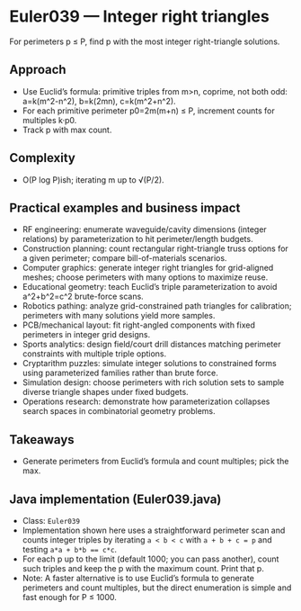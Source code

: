 # Euler039 — Integer right triangles

For perimeters p ≤ P, find p with the most integer right-triangle solutions.

## Approach

- Use Euclid’s formula: primitive triples from m>n, coprime, not both odd: a=k(m^2-n^2), b=k(2mn), c=k(m^2+n^2).
- For each primitive perimeter p0=2m(m+n) ≤ P, increment counts for multiples k·p0.
- Track p with max count.

## Complexity
- O(P log P)ish; iterating m up to √(P/2).

## Practical examples and business impact

- RF engineering: enumerate waveguide/cavity dimensions (integer relations) by parameterization to hit perimeter/length budgets.
- Construction planning: count rectangular right-triangle truss options for a given perimeter; compare bill-of-materials scenarios.
- Computer graphics: generate integer right triangles for grid-aligned meshes; choose perimeters with many options to maximize reuse.
- Educational geometry: teach Euclid’s triple parameterization to avoid a^2+b^2=c^2 brute-force scans.
- Robotics pathing: analyze grid-constrained path triangles for calibration; perimeters with many solutions yield more samples.
- PCB/mechanical layout: fit right-angled components with fixed perimeters in integer grid designs.
- Sports analytics: design field/court drill distances matching perimeter constraints with multiple triple options.
- Cryptarithm puzzles: simulate integer solutions to constrained forms using parameterized families rather than brute force.
- Simulation design: choose perimeters with rich solution sets to sample diverse triangle shapes under fixed budgets.
- Operations research: demonstrate how parameterization collapses search spaces in combinatorial geometry problems.

## Takeaways
- Generate perimeters from Euclid’s formula and count multiples; pick the max.


## Java implementation (Euler039.java)

- Class: `Euler039`
- Implementation shown here uses a straightforward perimeter scan and counts integer triples by iterating `a < b < c` with `a + b + c = p` and testing `a*a + b*b == c*c`.
- For each p up to the limit (default 1000; you can pass another), count such triples and keep the p with the maximum count. Print that p.
- Note: A faster alternative is to use Euclid’s formula to generate perimeters and count multiples, but the direct enumeration is simple and fast enough for P ≤ 1000.
